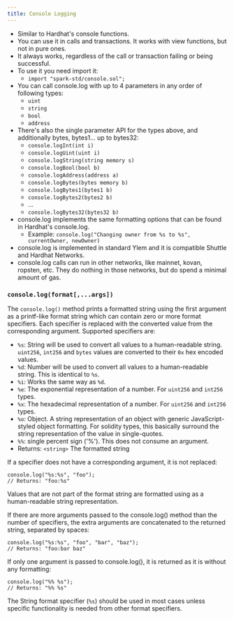 ```yaml
---
title: Console Logging
---
```


- Similar to Hardhat's console functions.
- You can use it in calls and transactions. It works with view functions, but not in pure ones.
- It always works, regardless of the call or transaction failing or being successful.
- To use it you need import it:
  - `import "spark-std/console.sol";`
- You can call console.log with up to 4 parameters in any order of following types:
  - `uint`
  - `string`
  - `bool`
  - `address`
- There's also the single parameter API for the types above, and additionally bytes, bytes1... up to bytes32:
  - `console.logInt(int i)`
  - `console.logUint(uint i)`
  - `console.logString(string memory s)`
  - `console.logBool(bool b)`
  - `console.logAddress(address a)`
  - `console.logBytes(bytes memory b)`
  - `console.logBytes1(bytes1 b)`
  - `console.logBytes2(bytes2 b)`
  - ...
  - `console.logBytes32(bytes32 b)`
- console.log implements the same formatting options that can be found in Hardhat's console.log.
  - Example: `console.log("Changing owner from %s to %s", currentOwner, newOwner)`
- console.log is implemented in standard Ylem and it is compatible Shuttle and Hardhat Networks.
- console.log calls can run in other networks, like mainnet, kovan, ropsten, etc. They do nothing in those networks, but do spend a minimal amount of gas.

### `console.log(format[,...args])`

The `console.log()` method prints a formatted string using the first argument as a printf-like format string which can contain zero or more format specifiers. Each specifier is replaced with the converted value from the corresponding argument. Supported specifiers are:

- `%s`: String will be used to convert all values to a human-readable string. `uint256`, `int256` and `bytes` values are converted to their `0x` hex encoded values.
- `%d`: Number will be used to convert all values to a human-readable string. This is identical to `%s`.
- `%i`: Works the same way as `%d`.
- `%e`: The exponential representation of a number. For `uint256` and `int256` types.
- `%x`: The hexadecimal representation of a number. For `uint256` and `int256` types.
- `%o`: Object. A string representation of an object with generic JavaScript-styled object formatting. For solidity types, this basically surround the string representation of the value in single-quotes.
- `%%`: single percent sign ('%'). This does not consume an argument.
- Returns: `<string>` The formatted string

If a specifier does not have a corresponding argument, it is not replaced:

```solidity
console.log("%s:%s", "foo");
// Returns: "foo:%s"
```

Values that are not part of the format string are formatted using as a human-readable string representation.

If there are more arguments passed to the console.log() method than the number of specifiers, the extra arguments are concatenated to the returned string, separated by spaces:

```solidity
console.log("%s:%s", "foo", "bar", "baz");
// Returns: "foo:bar baz"
```

If only one argument is passed to console.log(), it is returned as it is without any formatting:

```solidity
console.log("%% %s");
// Returns: "%% %s"
```

The String format specifier (`%s`) should be used in most cases unless specific functionality is needed from other format specifiers.
